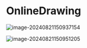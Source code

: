 # OnlineDrawing

![image-20240821150937154](https://niu.kaelsong.top/image-20240821150937154.png)

![image-20240821150951205](https://niu.kaelsong.top/image-20240821150951205.png)